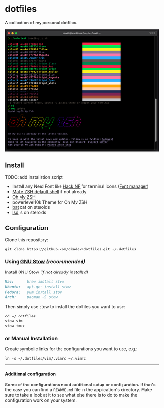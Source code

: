 # dotfiles

A collection of my personal dotfiles.

![terminator screenshot](screenshot.png)

## Install

TODO: add installation script

- Install any Nerd Font like [Hack NF](https://github.com/ryanoasis/nerd-fonts/blob/master/patched-fonts/Hack/Regular/complete/) for terminal icons ([Font manager](https://github.com/FontManager/font-manager))
- [Make ZSH default shell](https://github.com/ohmyzsh/ohmyzsh/wiki/Installing-ZSH) if not already
- [Oh My ZSH](https://ohmyz.sh/)
- [powerlevel10k](https://github.com/romkatv/powerlevel10k) Theme for Oh My ZSH
- [bat](https://github.com/sharkdp/bat) cat on steroids
- [lsd](https://github.com/Peltoche/lsd) ls on steroids

## Configuration

Clone this repository:

```shell
git clone https://github.com/dkadev/dotfiles.git ~/.dotfiles
```

### Using [GNU Stow](https://www.gnu.org/software/stow/) _(recommended)_

Install GNU Stow _(if not already installed)_

```markdown
Mac:      brew install stow
Ubuntu:   apt-get install stow
Fedora:   yum install stow
Arch:     pacman -S stow
```

Then simply use stow to install the dotfiles you want to use:

```shell
cd ~/.dotfiles
stow vim
stow tmux
```

### or Manual Installation

Create symbolic links for the configurations you want to use, e.g.:

```shell
ln -s ~/.dotfiles/vim/.vimrc ~/.vimrc
```

---

#### Additional configuration

Some of the configurations need additional setup or configuration. If that's the case you can find a `README.md` file in the application's directory. Make sure to take a look at it to see what else there is to do to make the configuration work on your system.
